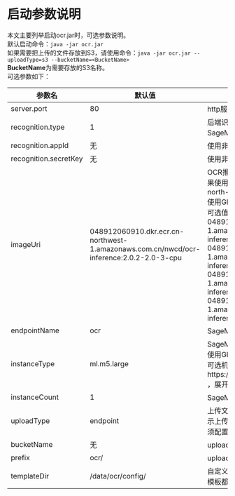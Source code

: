 # 启动参数说明
本文主要列举启动ocr.jar时，可选参数说明。  
默认启动命令：`java -jar ocr.jar`  
如果需要把上传的文件存放到S3，请使用命令：`java -jar ocr.jar --uploadType=s3 --bucketName=<BucketName>`  
**BucketName**为需要存放的S3名称。  
可选参数如下：

| 参数名 | 默认值 | 说明 |
| ----  | ---- | ---- |
|server.port|80|http服务端口号|
|recognition.type|1|后端识别类别，可选值为：1、2，分别代表使用SageMaker和Textin|
|recognition.appId|无|使用非SageMaker时配置appId|
|recognition.secretKey|无|使用非SageMaker时配置secretKey|
|imageUri|048912060910.dkr.ecr.cn-northwest-1.amazonaws.com.cn/nwcd/ocr-inference:2.0.2-2.0-3-cpu|OCR推理服务镜像，根据需要选择CPU或GPU，如果使用北京region，把 cn-northwest-1 改为 cn-north-1<br>使用GPU需要同时修改instanceType为GPU机型<br>可选值如下：<br>048912060910.dkr.ecr.cn-northwest-1.amazonaws.com.cn/nwcd/ocr-inference:2.0.2-2.0-3-cpu<br>048912060910.dkr.ecr.cn-northwest-1.amazonaws.com.cn/nwcd/ocr-inference:2.0.2-2.0-3-gpu<br>048912060910.dkr.ecr.cn-north-1.amazonaws.com.cn/nwcd/ocr-inference:2.0.2-2.0-3-cpu<br>048912060910.dkr.ecr.cn-north-1.amazonaws.com.cn/nwcd/ocr-inference:2.0.2-2.0-3-gpu|
|endpointName|ocr|SageMaker中endpoint名称|
|instanceType|ml.m5.large|SageMaker中endpoint推理机型，如果imageUri使用GPU版本，这里需要使用GPU机型<br>可选机型参见https://www.amazonaws.cn/sagemaker/pricing/ ，展开模型部署可见列表|
|instanceCount|1|SageMaker中endpoint推理初始机器数|
|uploadType|endpoint|上传文件类别，可选值为：endpoint、s3，分别表示上传图片到web服务和s3，如果配置为s3，则必须配置bucketName|
|bucketName|无|uploadType为s3时，需要配置bucketName|
|prefix|ocr/|uploadType为s3时，上传文件的前缀|
|templateDir|/data/ocr/config/|自定义模板文件存放路径。如果自定义模板和内置模板都定义了同一类别，优先使用自定义模板|